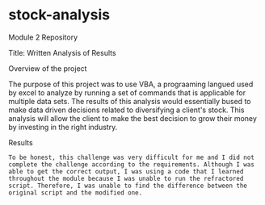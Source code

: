 # stock-analysis
Module 2 Repository

Title: Written Analysis of Results

Overview of the project
  
  The purpose of this project was to use VBA, a prograaming langued used by excel to analyze by running a set of commands that is applicable for multiple data sets. 
  The results of this analysis would essentially bused to make data driven decisions related to diversifying a client's stock. This analysis will allow the client  to make the best decision to grow their money by investing in the right industry. 
  
  Results
  
    To be honest, this challenge was very difficult for me and I did not complete the challenge according to the requirements. Although I was able to get the correct output, I was using a code that I learned throughout the module because I was unable to run the refractored script. Therefore, I was unable to find the difference between the original script and the modified one. 
